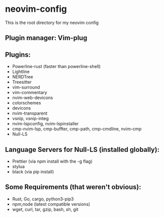 # neovim-config
This is the root directory for my neovim config
## Plugin manager: Vim-plug
## Plugins:
- Powerline-rust (faster than powerline-shell)
- Lightline
- NERDTree
- Treesitter
- vim-surround
- vim-commentary
- nvim-web-devicons
- colorschemes
- devicons
- nvim-transparent
- vsnip, vsnip-integ
- nvim-lspconfig, nvim-lspinstaller
- cmp-nvim-lsp, cmp-buffter, cmp-path, cmp-cmdline, nvim-cmp
- Null-LS

## Language Servers for Null-LS (installed globally):
- Prettier (via npm install with the -g flag)
- stylua
- black (via pip install)

## Some Requirements (that weren't obvious):
- Rust, Go, cargo, python3-pip3
- npm,node (latest compatible versions)
- wget, curl, tar, gzip, bash, sh, git

